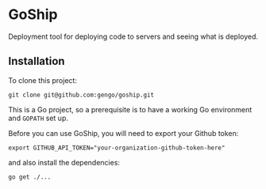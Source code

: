 GoShip
======

Deployment tool for deploying code to servers and seeing what is deployed.

Installation
------------

To clone this project:

    git clone git@github.com:gengo/goship.git

This is a Go project, so a prerequisite is to have a working Go environment and `GOPATH` set up.

Before you can use GoShip, you will need to export your Github token:

    export GITHUB_API_TOKEN="your-organization-github-token-here"

and also install the dependencies:

    go get ./...
